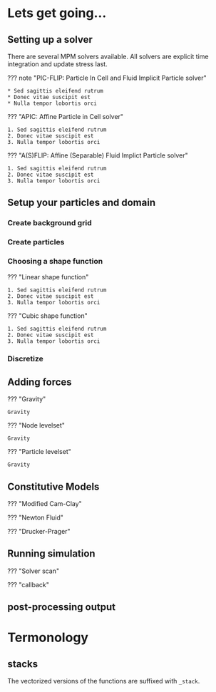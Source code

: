 
# Lets get going...



## Setting up a solver

There are several MPM solvers available. All solvers are explicit time integration and update stress last.

??? note "PIC-FLIP: Particle In Cell and Fluid Implicit Particle solver"

    * Sed sagittis eleifend rutrum
    * Donec vitae suscipit est
    * Nulla tempor lobortis orci

??? "APIC: Affine Particle in Cell solver"

    1. Sed sagittis eleifend rutrum
    2. Donec vitae suscipit est
    3. Nulla tempor lobortis orci


??? "A(S)FLIP: Affine (Separable) Fluid Implict Particle solver"

    1. Sed sagittis eleifend rutrum
    2. Donec vitae suscipit est
    3. Nulla tempor lobortis orci

## Setup your particles and domain

### Create background grid

### Create particles

### Choosing a shape function


??? "Linear shape function"

    1. Sed sagittis eleifend rutrum
    2. Donec vitae suscipit est
    3. Nulla tempor lobortis orci

??? "Cubic shape function"

    1. Sed sagittis eleifend rutrum
    2. Donec vitae suscipit est
    3. Nulla tempor lobortis orci

### Discretize

## Adding forces


??? "Gravity"

    Gravity


??? "Node levelset"

    Gravity

??? "Particle levelset"

    Gravity

## Constitutive Models

??? "Modified Cam-Clay"

??? "Newton Fluid"

??? "Drucker-Prager"



## Running simulation

??? "Solver scan"


??? "callback"



## post-processing output


# Termonology

## stacks
 The vectorized versions of the functions are suffixed with `_stack`.
